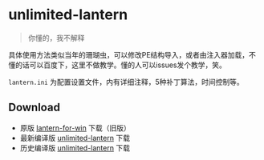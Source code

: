 # unlimited-lantern
>你懂的，我不解释

具体使用方法类似当年的珊瑚虫，可以修改PE结构导入，或者由注入器加载，不懂的话可以百度下，这里不做教学。懂的人可以issues发个教学，笑。

`lantern.ini` 为配置设置文件，内有详细注释，5种补丁算法，时间控制等。

Download
-
- 原版 [lantern-for-win](https://raw.githubusercontent.com/JuncoJet/lantern-binaries/master/lantern-installer-preview.exe) 下载（旧版）
- 最新编译版 [unlimited-lantern](https://github.com/JuncoJet/unlimited-landeng-for-win/raw/master/Release/lantern.zip) 下载
- 历史编译版 [unlimited-lantern](https://github.com/JuncoJet/unlimited-landeng-for-win/raw/master/Release/) 下载
